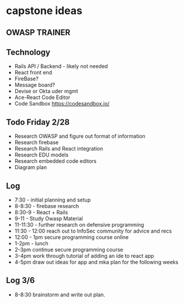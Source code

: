 # capstone ideas
## OWASP TRAINER

## Technology

* Rails API / Backend - likely not needed
* React front end
* FireBase?
* Message board?
* Devise or Okta uder mgmt
* Ace-React Code Editor
* Code Sandbox https://codesandbox.io/


## Todo Friday 2/28

* Research OWASP and figure out format of information
* Research firebase
* Research Rails and React integration
* Research EDU models
* Research embedded code editors
* Diagram plan

## Log

* 7:30 - initial planning and setup
* 8-8:30 - firebase research
* 8:30-9 - React + Rails 
* 9-11 - Study Owasp Material
* 11-11:30 - further research on defensive programming 
* 11:30 - 12:00 reach out to InfoSec community for advice and recs
* 12:00 - 1pm secure programming course online
* 1-2pm - lunch
* 2-3pm continue secure programming course
* 3-4pm work through tutorial of adding an ide to react app
* 4-5pm draw out ideas for app and mka plan for the following weeks


## Log 3/6
 * 8-8:30 brainstorm and write out plan.
 